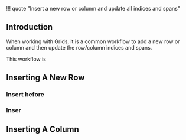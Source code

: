 !!! quote "Insert a new row or column and update all indices and spans"

## Introduction

When working with Grids, it is a common workflow to add a new row or column and then update the row/column indices and spans.

This workflow is

## Inserting A New Row

### Insert before

### Inser

## Inserting A Column
